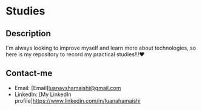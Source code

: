 # Studies

## Description
I'm always looking to improve myself and learn more about technologies, so here is my repository to record my practical studies!!!❤


## Contact-me
- Email: [Email]<luanavshamaishi@gmail.com>
- LinkedIn: [My LinkedIn profile]<https://www.linkedin.com/in/luanahamaishi>
